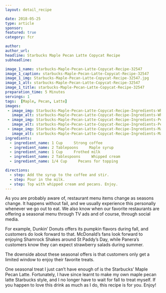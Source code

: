```yaml
---
layout: detail_recipe

date: 2018-05-25
type: article
sponsor: 
featured: true
category: fcr

author:  
author_url: 
headline: Starbucks Maple Pecan Latte Copycat Recipe
subheadline: 

image_1_name: starbucks-Maple-Pecan-Latte-Copycat-Recipe-32547
image_1_caption: starbucks-Maple-Pecan-Latte-Copycat-Recipe-32547
image_1_img: Starbucks-Maple-Pecan-Latte-Copycat-Recipe-32547.jpg
image_1_alt: starbucks-Maple-Pecan-Latte-Copycat-Recipe-32547
image_1_title: starbucks-Maple-Pecan-Latte-Copycat-Recipe-32547
preparation_time: 5 Minutes
servings: 1
tags:  [Maple, Pecan, Latte]
images: 
 - image_img: Starbucks-Maple-Pecan-Latte-Copycat-Recipe-Ingredients-Whipped-Cream-59364.jpg
   image_alt: starbucks-Maple-Pecan-Latte-Copycat-Recipe-Ingredients-Whipped-Cream-59364
 - image_img: Starbucks-Maple-Pecan-Latte-Copycat-Recipe-Ingredients-Pecans-79698.jpg
   image_alt: starbucks-Maple-Pecan-Latte-Copycat-Recipe-Ingredients-Pecans-79698
 - image_img: Starbucks-Maple-Pecan-Latte-Copycat-Recipe-Ingredients-Maple-Syrup-13634.jpg
   image_alt: starbucks-Maple-Pecan-Latte-Copycat-Recipe-Ingredients-Maple-Syrup-13634
ingredients:
  - ingredient_name: 1 Cup     Strong coffee
  - ingredient_name: 2 Tablepoons     Maple syrup 
  - ingredient_name: 1 Cup     Frothed milk
  - ingredient_name: 2 Tablespoons     Whipped cream
  - ingredient_name: 1/4 Cup     Pecans for topping

directions:
  - step: Add the syrup to the coffee and stir.
  - step: Pour in the milk.
  - step: Top with whipped cream and pecans. Enjoy.
---
```

	
As you are probably aware of, restaurant menu items change as seasons change. It happens without fail, and we usually experience this personally whenever we go out to eat. We also know when our favorite restaurants are offering a seasonal menu through TV ads and of course, through social media.

<!--more-->For example, Dunkin&rsquo; Donuts offers its pumpkin flavors during fall, and customers do look forward to that. McDonald&rsquo;s fans look forward to enjoying Shamrock Shakes around St Paddy&rsquo;s Day, while Panera&rsquo;s customers know they can expect strawberry salads during summer.

The downside about these seasonal offers is that customers only get a limited window to enjoy their favorite treats.

One seasonal treat I just can&rsquo;t have enough of is the Starbucks&rsquo; Maple Pecan Latte. Fortunately, I have since learnt to make my own maple pecan latte Starbucks style, and I no longer have to wait for fall to treat myself. If you happen to love this drink as much as I do, this recipe is for you. Enjoy!
